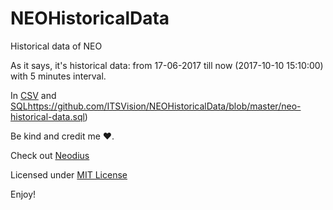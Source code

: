 # NEOHistoricalData
Historical data of NEO

As it says, it's historical data: from 17-06-2017 till now (2017-10-10 15:10:00) with 5 minutes interval.

In [CSV](https://github.com/ITSVision/NEOHistoricalData/blob/master/neo-historical-data.csv) and [SQL]()https://github.com/ITSVision/NEOHistoricalData/blob/master/neo-historical-data.sql)

Be kind and credit me ❤️.

Check out [Neodius](https://github.com/ITSVision/Neodius)

Licensed under [MIT License](License)

Enjoy!